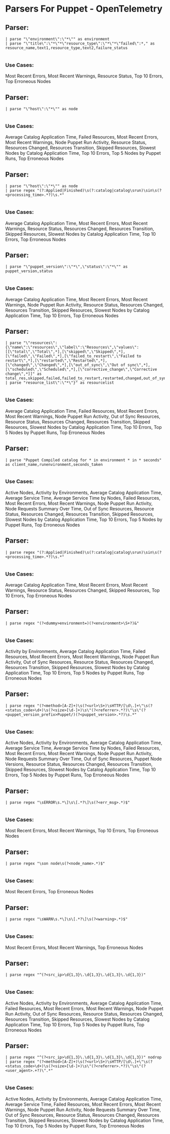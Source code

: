 # Parsers For Puppet - OpenTelemetry

## Parser:
```
| parse "\"environment\":\"*\"" as environment
| parse "\"title\":\"*\"*\"resource_type\":\"*\"*\"failed\":*," as resource_name,text1,resource_type,text2,failure_status
 
```
### Use Cases:
Most Recent Errors, Most Recent Warnings, Resource Status, Top 10 Errors, Top Erroneous Nodes



## Parser:
```
| parse "\"host\":\"*\"" as node
 
```
### Use Cases:
Average Catalog Application Time, Failed Resources, Most Recent Errors, Most Recent Warnings, Node Puppet Run Activity, Resource Status, Resources Changed, Resources Transition, Skipped Resources, Slowest Nodes by Catalog Application Time, Top 10 Errors, Top 5 Nodes by Puppet Runs, Top Erroneous Nodes



## Parser:
```
| parse "\"host\":\"*\"" as node
| parse regex "(?:Applied|Finished)\s(?:catalog|catalog\srun)\sin\s(?<processing_time>.*?)\s.*" 
 
```
### Use Cases:
Average Catalog Application Time, Most Recent Errors, Most Recent Warnings, Resource Status, Resources Changed, Resources Transition, Skipped Resources, Slowest Nodes by Catalog Application Time, Top 10 Errors, Top Erroneous Nodes



## Parser:
```
| parse "\"puppet_version\":\"*\",\"status\":\"*\"" as puppet_version,status
 
```
### Use Cases:
Average Catalog Application Time, Most Recent Errors, Most Recent Warnings, Node Puppet Run Activity, Resource Status, Resources Changed, Resources Transition, Skipped Resources, Slowest Nodes by Catalog Application Time, Top 10 Errors, Top Erroneous Nodes



## Parser:
```
| parse "\"resources\":{\"name\":\"resources\",\"label\":\"Resources\",\"values\":[[\"total\",\"Total\",*],[\"skipped\",\"Skipped\",*],[\"failed\",\"Failed\",*],[\"failed_to_restart\",\"Failed to restart\",*],[\"restarted\",\"Restarted\",*],[\"changed\",\"Changed\",*],[\"out_of_sync\",\"Out of sync\",*],[\"scheduled\",\"Scheduled\",*],[\"corrective_change\",\"Corrective change\",*]]" as total_res,skipped,failed,failed_to_restart,restarted,changed,out_of_sync,scheduled,corrective_change
| parse "resource_list\":\"*\"}" as resourcelist
 
```
### Use Cases:
Average Catalog Application Time, Failed Resources, Most Recent Errors, Most Recent Warnings, Node Puppet Run Activity, Out of Sync Resources, Resource Status, Resources Changed, Resources Transition, Skipped Resources, Slowest Nodes by Catalog Application Time, Top 10 Errors, Top 5 Nodes by Puppet Runs, Top Erroneous Nodes



## Parser:
```
| parse "Puppet Compiled catalog for * in environment * in * seconds" as client_name,runenvironment,seconds_taken 
 
```
### Use Cases:
Active Nodes, Activity by Environments, Average Catalog Application Time, Average Service Time, Average Service Time by Nodes, Failed Resources, Most Recent Errors, Most Recent Warnings, Node Puppet Run Activity, Node Requests Summary Over Time, Out of Sync Resources, Resource Status, Resources Changed, Resources Transition, Skipped Resources, Slowest Nodes by Catalog Application Time, Top 10 Errors, Top 5 Nodes by Puppet Runs, Top Erroneous Nodes



## Parser:
```
| parse regex "(?:Applied|Finished)\s(?:catalog|catalog\srun)\sin\s(?<processing_time>.*?)\s.*" 
 
```
### Use Cases:
Average Catalog Application Time, Most Recent Errors, Most Recent Warnings, Resource Status, Resources Changed, Skipped Resources, Top 10 Errors, Top Erroneous Nodes



## Parser:
```
| parse regex "(?<dummy>environment=)(?<environment>\S+?)&"
 
```
### Use Cases:
Activity by Environments, Average Catalog Application Time, Failed Resources, Most Recent Errors, Most Recent Warnings, Node Puppet Run Activity, Out of Sync Resources, Resource Status, Resources Changed, Resources Transition, Skipped Resources, Slowest Nodes by Catalog Application Time, Top 10 Errors, Top 5 Nodes by Puppet Runs, Top Erroneous Nodes



## Parser:
```
| parse regex "(?<method>[A-Z]+)\s(?<url>\S+)\sHTTP/[\d\.]+\"\s(?<status_code>\d+)\s(?<size>[\d-]+)\s\"(?<referrer>.*?)\"\s\"(?<puppet_version_prefix>Puppet/)(?<puppet_version>.*?)\s.*"
 
```
### Use Cases:
Active Nodes, Activity by Environments, Average Catalog Application Time, Average Service Time, Average Service Time by Nodes, Failed Resources, Most Recent Errors, Most Recent Warnings, Node Puppet Run Activity, Node Requests Summary Over Time, Out of Sync Resources, Puppet Node Versions, Resource Status, Resources Changed, Resources Transition, Skipped Resources, Slowest Nodes by Catalog Application Time, Top 10 Errors, Top 5 Nodes by Puppet Runs, Top Erroneous Nodes



## Parser:
```
| parse regex "\sERROR\s.*\]\s\[.*?\]\s(?<err_msg>.*)$"
 
```
### Use Cases:
Most Recent Errors, Most Recent Warnings, Top 10 Errors, Top Erroneous Nodes



## Parser:
```
| parse regex "\son node\s(?<node_name>.*)$"
 
```
### Use Cases:
Most Recent Errors, Top Erroneous Nodes



## Parser:
```
| parse regex "\sWARN\s.*\]\s\[.*?\]\s(?<warning>.*)$"
 
```
### Use Cases:
Most Recent Errors, Most Recent Warnings, Top Erroneous Nodes



## Parser:
```
| parse regex "^(?<src_ip>\d{1,3}\.\d{1,3}\.\d{1,3}\.\d{1,3})"
 
```
### Use Cases:
Active Nodes, Activity by Environments, Average Catalog Application Time, Failed Resources, Most Recent Errors, Most Recent Warnings, Node Puppet Run Activity, Out of Sync Resources, Resource Status, Resources Changed, Resources Transition, Skipped Resources, Slowest Nodes by Catalog Application Time, Top 10 Errors, Top 5 Nodes by Puppet Runs, Top Erroneous Nodes



## Parser:
```
| parse regex "^(?<src_ip>\d{1,3}\.\d{1,3}\.\d{1,3}\.\d{1,3})" nodrop
| parse regex "(?<method>[A-Z]+)\s(?<url>\S+)\sHTTP/[\d\.]+\"\s(?<status_code>\d+)\s(?<size>[\d-]+)\s\"(?<referrer>.*?)\"\s\"(?<user_agent>.+?)\".*"
 
```
### Use Cases:
Active Nodes, Activity by Environments, Average Catalog Application Time, Average Service Time, Failed Resources, Most Recent Errors, Most Recent Warnings, Node Puppet Run Activity, Node Requests Summary Over Time, Out of Sync Resources, Resource Status, Resources Changed, Resources Transition, Skipped Resources, Slowest Nodes by Catalog Application Time, Top 10 Errors, Top 5 Nodes by Puppet Runs, Top Erroneous Nodes


